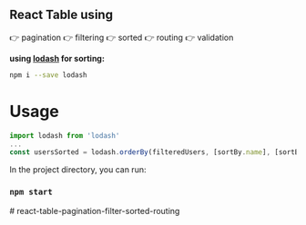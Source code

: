 
## React Table using

:point_right: pagination
:point_right: filtering
:point_right: sorted
:point_right: routing
:point_right: validation

**using [lodash](https://lodash.com/docs/4.17.15) for sorting:**
```bash
npm i --save lodash
```
# Usage
```javascript
import lodash from 'lodash'
...
const usersSorted = lodash.orderBy(filteredUsers, [sortBy.name], [sortBy.order])
```

In the project directory, you can run:

### `npm start`

#   r e a c t - t a b l e - p a g i n a t i o n - f i l t e r - s o r t e d - r o u t i n g 
 
 